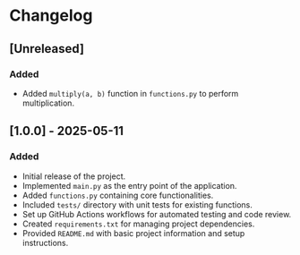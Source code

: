 # Changelog

## [Unreleased]

### Added

- Added `multiply(a, b)` function in `functions.py` to perform multiplication.


## [1.0.0] - 2025-05-11

### Added

- Initial release of the project.
- Implemented `main.py` as the entry point of the application.
- Added `functions.py` containing core functionalities.
- Included `tests/` directory with unit tests for existing functions.
- Set up GitHub Actions workflows for automated testing and code review.
- Created `requirements.txt` for managing project dependencies.
- Provided `README.md` with basic project information and setup instructions.
